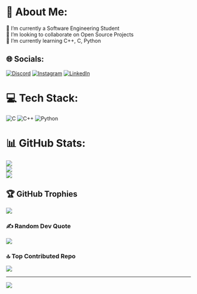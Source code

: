 # 💫 About Me:
🔭 I’m currently a Software Engineering Student<br>👯 I’m looking to collaborate on Open Source Projects<br>🌱 I’m currently learning C++, C, Python<br>


## 🌐 Socials:
[![Discord](https://img.shields.io/badge/Discord-%237289DA.svg?logo=discord&logoColor=white)](https://discord.gg/pseudo_harsh) [![Instagram](https://img.shields.io/badge/Instagram-%23E4405F.svg?logo=Instagram&logoColor=white)](https://instagram.com/Pseudo_harsh) [![LinkedIn](https://img.shields.io/badge/LinkedIn-%230077B5.svg?logo=linkedin&logoColor=white)](https://linkedin.com/in/harsh-giri-92b5032a4) 

# 💻 Tech Stack:
![C](https://img.shields.io/badge/c-%2300599C.svg?style=plastic&logo=c&logoColor=white) ![C++](https://img.shields.io/badge/c++-%2300599C.svg?style=plastic&logo=c%2B%2B&logoColor=white) ![Python](https://img.shields.io/badge/python-3670A0?style=plastic&logo=python&logoColor=ffdd54)
# 📊 GitHub Stats:
![](https://github-readme-stats.vercel.app/api?username=Giri-Harsh&theme=tokyonight&hide_border=false&include_all_commits=true&count_private=true)<br/>
![](https://github-readme-streak-stats.herokuapp.com/?user=Giri-Harsh&theme=tokyonight&hide_border=false)<br/>
![](https://github-readme-stats.vercel.app/api/top-langs/?username=Giri-Harsh&theme=tokyonight&hide_border=false&include_all_commits=true&count_private=true&layout=compact)

## 🏆 GitHub Trophies
![](https://github-profile-trophy.vercel.app/?username=Giri-Harsh&theme=radical&no-frame=false&no-bg=false&margin-w=4)

### ✍️ Random Dev Quote
![](https://quotes-github-readme.vercel.app/api?type=horizontal&theme=tokyonight)

### 🔝 Top Contributed Repo
![](https://github-contributor-stats.vercel.app/api?username=Giri-Harsh&limit=5&theme=dark&combine_all_yearly_contributions=true)

---
[![](https://visitcount.itsvg.in/api?id=Giri-Harsh&icon=2&color=8)](https://visitcount.itsvg.in)

